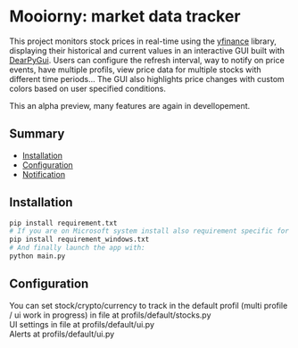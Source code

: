 # Mooiorny: market data tracker

This project monitors stock prices in real-time using the [yfinance](https://github.com/ranaroussi/yfinance) library, displaying their historical and current values in an interactive GUI built with [DearPyGui](https://github.com/hoffstadt/DearPyGui).
Users can configure the refresh interval, way to notify on price events, have multiple profils, view price data for multiple stocks with different time periods...
The GUI also highlights price changes with custom colors based on user specified conditions.

This an alpha preview, many features are again in devellopement.

## Summary

- [Installation](#installation)
- [Configuration](#configuration)
- [Notification](#Notification)


## Installation

```bash
pip install requirement.txt
# If you are on Microsoft system install also requirement specific for this OS:
pip install requirement_windows.txt
# And finally launch the app with:
python main.py
```

## Configuration

You can set stock/crypto/currency to track in the default profil (multi profile / ui work in progress) in file at profils/default/stocks.py  
UI settings in file at profils/default/ui.py  
Alerts at profils/default/ui.py